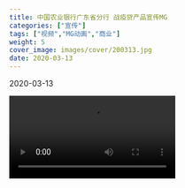 ```yaml
---
title: 中国农业银行广东省分行 战疫贷产品宣传MG
categories: ["宣传"]
tags: ["视频","MG动画","商业"]
weight: 5
cover_image: images/cover/200313.jpg
date: 2020-03-13
---
```


<tag>2020-03-13</tag>


<video src="/videos/200313.mp4" controls="controls" loop="loop">
您的浏览器不支持 video 标签。
</video>